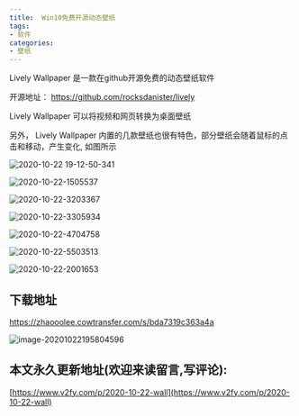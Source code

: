 ```yaml
---
title:  Win10免费开源动态壁纸
tags:
- 软件
categories:
- 壁纸
---
```




Lively Wallpaper 是一款在github开源免费的动态壁纸软件

开源地址： https://github.com/rocksdanister/lively



Lively Wallpaper 可以将视频和网页转换为桌面壁纸



另外， Lively Wallpaper 内置的几款壁纸也很有特色，部分壁纸会随着鼠标的点击和移动，产生变化, 如图所示



![2020-10-22 19-12-50-341](https://www.v2fy.com/asset/0i/jikemiji/jikemiji-md/2020-10-22-wall.assets/2020-10-22%2019-12-50-341.gif)





![2020-10-22-1505537](https://www.v2fy.com/asset/0i/jikemiji/jikemiji-md/2020-10-22-wall.assets/2020-10-22-1505537.png)


![2020-10-22-3203367](https://www.v2fy.com/asset/0i/jikemiji/jikemiji-md/2020-10-22-wall.assets/2020-10-22-3203367.png)

![2020-10-22-3305934](https://www.v2fy.com/asset/0i/jikemiji/jikemiji-md/2020-10-22-wall.assets/2020-10-22-3305934.png)

![2020-10-22-4704758](https://www.v2fy.com/asset/0i/jikemiji/jikemiji-md/2020-10-22-wall.assets/2020-10-22-4704758.png)

![2020-10-22-5503513](https://www.v2fy.com/asset/0i/jikemiji/jikemiji-md/2020-10-22-wall.assets/2020-10-22-5503513.png)

![2020-10-22-2001653](https://www.v2fy.com/asset/0i/jikemiji/jikemiji-md/2020-10-22-wall.assets/2020-10-22-2001653.png)

## 下载地址



https://zhaooolee.cowtransfer.com/s/bda7319c363a4a



![image-20201022195804596](https://www.v2fy.com/asset/0i/jikemiji/jikemiji-md/2020-10-22-wall.assets/image-20201022195804596.png)


## 本文永久更新地址(欢迎来读留言,写评论):

[https://www.v2fy.com/p/2020-10-22-wall](https://www.v2fy.com/p/2020-10-22-wall)
